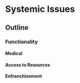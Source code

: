 # Systemic Issues

## Outline

### Functionality

#### Medical

#### Access to Resources

#### Enfranchisement

